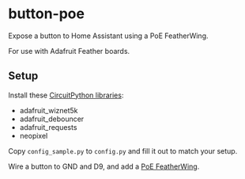 # button-poe

Expose a button to Home Assistant using a PoE FeatherWing.

For use with Adafruit Feather boards.

## Setup

Install these [CircuitPython libraries](https://circuitpython.org/libraries):

* adafruit_wiznet5k
* adafruit_debouncer
* adafruit_requests
* neopixel

Copy `config_sample.py` to `config.py` and fill it out to match your setup.

Wire a button to GND and D9, and add a [PoE FeatherWing](https://www.crowdsupply.com/silicognition/poe-featherwing).
